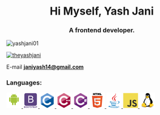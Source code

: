 <h1 align="center">Hi Myself, Yash Jani</h1>
<h3 align="center">A frontend developer.</h3>

<p align="left"> <img src="https://komarev.com/ghpvc/?username=yashjani01&label=Profile%20views&color=0e75b6&style=flat" alt="yashjani01" /> </p>

<p align="left"> <a href="https://twitter.com/theyashjani" target="blank"><img src="https://img.shields.io/twitter/follow/theyashjani?logo=twitter&style=for-the-badge" alt="theyashjani" /></a> </p>

E-mail **janiyash14@gmail.com**

<h3 align="left">Languages:</h3>
<p align="left">

  
<a href="https://developer.android.com" target="_blank">
<img src="https://raw.githubusercontent.com/devicons/devicon/master/icons/android/android-original-wordmark.svg" alt="android" width="40" height="40"/>
</a>

  
<a href="https://getbootstrap.com" target="_blank">
<img src="https://raw.githubusercontent.com/devicons/devicon/master/icons/bootstrap/bootstrap-plain-wordmark.svg" alt="bootstrap" width="40" height="40"/>
</a> <a href="https://www.cprogramming.com/" target="_blank">

<img src="https://raw.githubusercontent.com/devicons/devicon/master/icons/c/c-original.svg" alt="c" width="40" height="40"/>
</a> <a href="https://www.w3schools.com/cpp/" target="_blank">

<img src="https://raw.githubusercontent.com/devicons/devicon/master/icons/cplusplus/cplusplus-original.svg" alt="cplusplus" width="40" height="40"/>
</a> <a href="https://www.w3schools.com/cs/" target="_blank">

<img src="https://raw.githubusercontent.com/devicons/devicon/master/icons/csharp/csharp-original.svg" alt="csharp" width="40" height="40"/>
</a>
<a href="https://www.w3.org/html/" target="_blank">
  
 <img src="https://raw.githubusercontent.com/devicons/devicon/master/icons/html5/html5-original-wordmark.svg" alt="html5" width="40" height="40"/>
 </a> <a href="https://www.java.com" target="_blank">
  
 <img src="https://raw.githubusercontent.com/devicons/devicon/master/icons/java/java-original.svg" alt="java" width="40" height="40"/>
  </a>
 <a href="https://developer.mozilla.org/en-US/docs/Web/JavaScript" target="_blank">

  <img src="https://raw.githubusercontent.com/devicons/devicon/master/icons/javascript/javascript-original.svg" alt="javascript" width="40" height="40"/>
   </a>
  <a href="https://www.linux.org/" target="_blank">

  <img src="https://raw.githubusercontent.com/devicons/devicon/master/icons/linux/linux-original.svg" alt="linux" width="40" height="40"/>
   </a>
